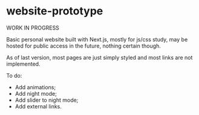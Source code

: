 # website-prototype

  WORK IN PROGRESS

Basic personal website built with Next.js, mostly for js/css study, may be hosted for public access in the future, nothing certain though.

As of last version, most pages are just simply styled and most links are not implemented.

To do:

 - Add animations;
 - Add night mode;
 - Add slider to night mode;
 - Add external links.
